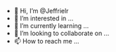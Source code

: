 - 👋 Hi, I’m @Jeffrielr
- 👀 I’m interested in ...
- 🌱 I’m currently learning ...
- 💞️ I’m looking to collaborate on ...
- 📫 How to reach me ...

<!---
Jeffrielr/Jeffrielr is a ✨ special ✨ repository because its `README.md` (this file) appears on your GitHub profile.
You can click the Preview link to take a look at your changes.
--->
